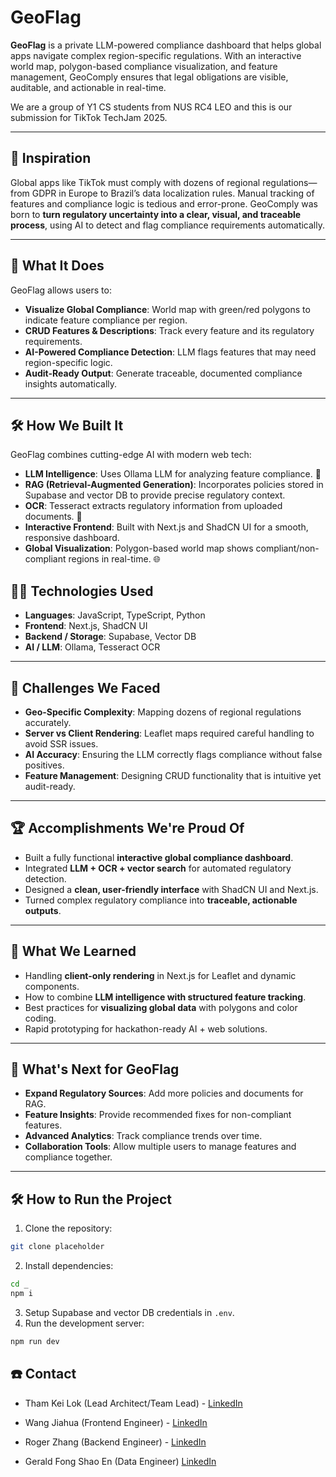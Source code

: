 # GeoFlag

**GeoFlag** is a private LLM-powered compliance dashboard that helps global apps navigate complex region-specific regulations. With an interactive world map, polygon-based compliance visualization, and feature management, GeoComply ensures that legal obligations are visible, auditable, and actionable in real-time.

We are a group of Y1 CS students from NUS RC4 LEO and this is our submission for TikTok TechJam 2025.

---

## 🚀 Inspiration

Global apps like TikTok must comply with dozens of regional regulations—from GDPR in Europe to Brazil’s data localization rules. Manual tracking of features and compliance logic is tedious and error-prone. GeoComply was born to **turn regulatory uncertainty into a clear, visual, and traceable process**, using AI to detect and flag compliance requirements automatically.

---

## 🎯 What It Does

GeoFlag allows users to:

- **Visualize Global Compliance**: World map with green/red polygons to indicate feature compliance per region.
- **CRUD Features & Descriptions**: Track every feature and its regulatory requirements.
- **AI-Powered Compliance Detection**: LLM flags features that may need region-specific logic.
- **Audit-Ready Output**: Generate traceable, documented compliance insights automatically.

---

## 🛠️ How We Built It

GeoFlag combines cutting-edge AI with modern web tech:

- **LLM Intelligence**: Uses Ollama LLM for analyzing feature compliance. 🤖
- **RAG (Retrieval-Augmented Generation)**: Incorporates policies stored in Supabase and vector DB to provide precise regulatory context.
- **OCR**: Tesseract extracts regulatory information from uploaded documents. 📄
- **Interactive Frontend**: Built with Next.js and ShadCN UI for a smooth, responsive dashboard.
- **Global Visualization**: Polygon-based world map shows compliant/non-compliant regions in real-time. 🌐

## 👨‍💻 Technologies Used

- **Languages**: JavaScript, TypeScript, Python
- **Frontend**: Next.js, ShadCN UI
- **Backend / Storage**: Supabase, Vector DB
- **AI / LLM**: Ollama, Tesseract OCR

---

## 🤔 Challenges We Faced

- **Geo-Specific Complexity**: Mapping dozens of regional regulations accurately.
- **Server vs Client Rendering**: Leaflet maps required careful handling to avoid SSR issues.
- **AI Accuracy**: Ensuring the LLM correctly flags compliance without false positives.
- **Feature Management**: Designing CRUD functionality that is intuitive yet audit-ready.

---

## 🏆 Accomplishments We're Proud Of

- Built a fully functional **interactive global compliance dashboard**.
- Integrated **LLM + OCR + vector search** for automated regulatory detection.
- Designed a **clean, user-friendly interface** with ShadCN UI and Next.js.
- Turned complex regulatory compliance into **traceable, actionable outputs**.

---

## 📖 What We Learned

- Handling **client-only rendering** in Next.js for Leaflet and dynamic components.
- How to combine **LLM intelligence with structured feature tracking**.
- Best practices for **visualizing global data** with polygons and color coding.
- Rapid prototyping for hackathon-ready AI + web solutions.

---

## 🚀 What's Next for GeoFlag 

- **Expand Regulatory Sources**: Add more policies and documents for RAG.
- **Feature Insights**: Provide recommended fixes for non-compliant features.
- **Advanced Analytics**: Track compliance trends over time.
- **Collaboration Tools**: Allow multiple users to manage features and compliance together.

---

## 🛠️ How to Run the Project

1. Clone the repository:

```bash
git clone placeholder
```

2. Install dependencies:

```bash
cd _
npm i
```

3. Setup Supabase and vector DB credentials in `.env`.
4. Run the development server:

```bash
npm run dev
```

## ☎️ Contact

- Tham Kei Lok (Lead Architect/Team Lead) - [LinkedIn](https://www.linkedin.com/in/keiloktql/)

- Wang Jiahua (Frontend Engineer) - [LinkedIn](https://www.linkedin.com/in/jiahua-wang-74ewfb/)

- Roger Zhang (Backend Engineer) - [LinkedIn](https://www.linkedin.com/in/roger-zhang-33b98a262/)

- Gerald Fong Shao En (Data Engineer) [LinkedIn](https://www.linkedin.com/in/gerald-fong-shao-en/)
